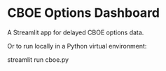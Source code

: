 # CBOE Options Dashboard
A Streamlit app for delayed CBOE options data.



Or to run locally in a Python virtual environment:

streamlit run cboe.py
